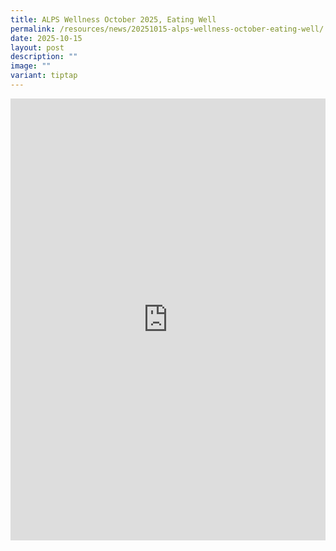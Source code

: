 ```yaml
---
title: ALPS Wellness October 2025, Eating Well
permalink: /resources/news/20251015-alps-wellness-october-eating-well/
date: 2025-10-15
layout: post
description: ""
image: ""
variant: tiptap
---
```

<div class="iframe-wrapper">
<iframe style="border:none;overflow:hidden" height="707" width="100%" allowfullscreen="true" frameborder="0" src="https://www.facebook.com/plugins/post.php?href=https%3A%2F%2Fwww.facebook.com%2Falpshealthcaresupplychain%2Fposts%2Fpfbid0h8hdmMy3jSzkrLRrPtZeXmbuNWyTNRHUm7F4GYiDhBPFp5aVZqnog9Pr13RjHFgPl&amp;show_text=true&amp;width=500"></iframe>
</div>
<p></p>